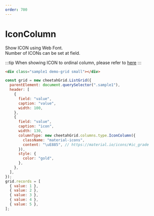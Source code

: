 ```yaml
---
order: 700
---
```


# IconColumn

Show ICON using Web Font.  
Number of ICONs can be set at field.

:::tip
When showing ICON to ordinal column, please refer to [here](../column_icon.md)
:::

<code-preview>

```html
<div class="sample1 demo-grid small"></div>
```

```js
const grid = new cheetahGrid.ListGrid({
  parentElement: document.querySelector(".sample1"),
  header: [
    {
      field: "value",
      caption: "value",
      width: 100,
    },
    {
      field: "value",
      caption: "icon",
      width: 130,
      columnType: new cheetahGrid.columns.type.IconColumn({
        className: "material-icons",
        content: "\uE885", // https://material.io/icons/#ic_grade
      }),
      style: {
        color: "gold",
      },
    },
  ],
});
grid.records = [
  { value: 1 },
  { value: 2 },
  { value: 3 },
  { value: 4 },
  { value: 5 },
];
```

<template v-slot:code-block>

> ICON in sample uses [Material icons](https://material.io/icons/)
>
> ```html
> <!-- Material Icons:  https://material.io/icons/ -->
> <link
>   rel="stylesheet"
>   type="text/css"
>   href="https://fonts.googleapis.com/icon?family=Material+Icons"
> />
> ```

</template>

</code-preview>

